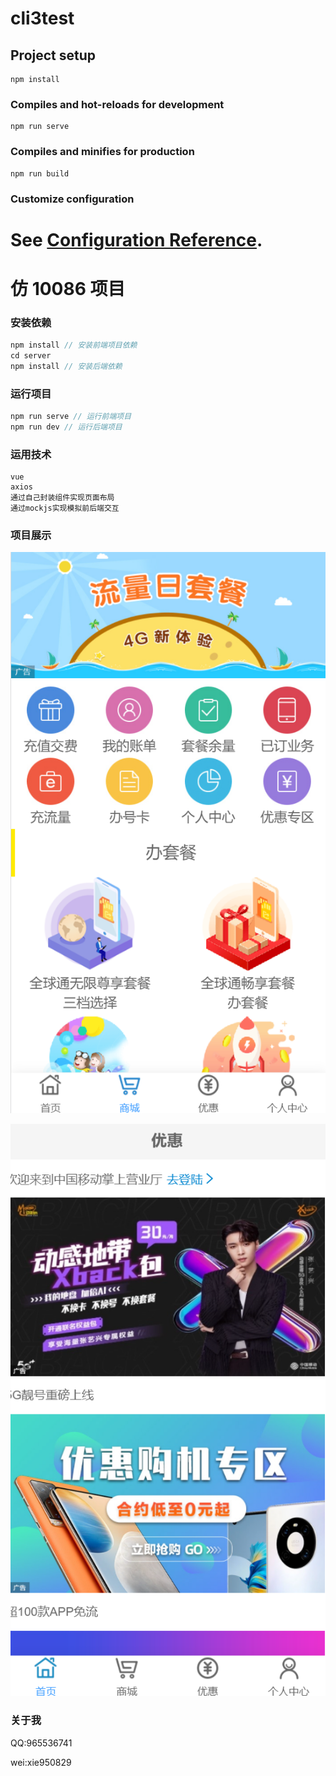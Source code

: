 # cli3test

## Project setup

```
npm install
```

### Compiles and hot-reloads for development

```
npm run serve
```

### Compiles and minifies for production

```
npm run build
```

### Customize configuration

# See [Configuration Reference](https://cli.vuejs.org/config/).

# 仿 10086 项目

### 安装依赖

```js
npm install // 安装前端项目依赖
cd server
npm install // 安装后端依赖
```

### 运行项目

```js
npm run serve // 运行前端项目
npm run dev // 运行后端项目
```

### 运用技术

```
vue
axios
通过自己封装组件实现页面布局
通过mockjs实现模拟前后端交互
```

### 项目展示

![](./images/10086-1.png)

![](./images/10086-2.png)

### 关于我

QQ:965536741

wei:xie950829
